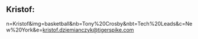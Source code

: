 ## Kristof:
n=Kristof&img=basketball&nb=Tony%20Crosby&nbt=Tech%20Leads&c=New%20York&e=kristof.dziemianczyk@tigerspike.com

